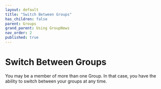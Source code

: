 ```yaml
---
layout: default
title: "Switch Between Groups"
has_children: false
parent: Groups
grand_parent: Using GroupNews
nav_order: 2
published: true
---
```


# Switch Between Groups

You may be a member of more than one Group. In that case, you have the ability to switch between your groups at any time.
